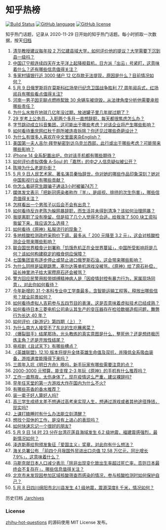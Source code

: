 # 知乎热榜
[![Build Status](https://github.com/ToWeLong/zhihu-hot-questions/workflows/CI/badge.svg)](https://github.com/ToWeLong/zhihu-hot-questions/actions)
[![GitHub language](https://img.shields.io/badge/language-golang-orange.svg)](https://golang.org/)
[![GitHub license](https://img.shields.io/github/license/ToWeLong/zhihu-hot-questions)](https://github.com/ToWeLong/zhihu-hot-questions/blob/main/LICENSE)

知乎热门话题，记录从 2020-11-29 日开始的知乎热门话题。每小时抓取一次数据，按天[归档](./archives)

<!-- BEGIN -->

1. [清华教授建议每年投 2 万亿建县域大学，如何评价他的提议？大学需要下沉到县一级吗？](https://www.zhihu.com/question/531762392)
1. [中国辽宁舰连续四天在太平洋上起降舰载机，日方派「出云」号紧盯，这意味着什么？还有哪些信息值得关注？](https://www.zhihu.com/question/531879762)
1. [多家村镇银行近 3000 储户 12 亿存款无法提现，原因是什么？目前情况如何？](https://www.zhihu.com/question/531842561)
1. [5 月 9 日俄罗斯将在莫斯科红场举行纪念卫国战争胜利 77 周年阅兵式，红场阅兵有哪些看点值得关注?](https://www.zhihu.com/question/531937490)
1. [河南一男子因无聊点燃杨絮致 30 余辆车被烧毁，从法律角度分析他需要承担哪些责任？](https://www.zhihu.com/question/531934538)
1. [为什么水放在地球几亿年没过期，放进罐子里几年就过期了？](https://www.zhihu.com/question/347091901)
1. [29 岁考上公务员，入职两个多月一直想辞职，每天都很焦虑怎么办？](https://www.zhihu.com/question/531678355)
1. [字节跳动成立抖音集团，这可能出于哪些考虑？对该企业将产生哪些影响？](https://www.zhihu.com/question/531840938)
1. [如何看待重庆网红秋千厕所被连夜拆除？你还见过哪些奇葩设计？](https://www.zhihu.com/question/531598713)
1. [为什么有很多人喜欢在中文里面夹杂English？](https://www.zhihu.com/question/19582937)
1. [美国第一夫人吉尔·拜登秘密到访乌克兰西部，此行或出于哪些考虑？可能带来哪些影响？](https://www.zhihu.com/question/531907459)
1. [iPhone 14 全系配置出炉，你对该手机都有哪些期待？](https://www.zhihu.com/question/531563172)
1. [如何评价虚拟偶像 A-Soul 的「嘉然」的中之人信息疑似被公开？](https://www.zhihu.com/question/531882531)
1. [陈坤为什么老是扑街？](https://www.zhihu.com/question/445017809)
1. [5 月 9 日人民艺术家、著名演员秦怡辞世，你对她的哪些作品印象深刻？她对中国影视行业有哪些贡献？](https://www.zhihu.com/question/531935902)
1. [你怎么看研究生跟骗子通话3小时被骗74万？](https://www.zhihu.com/question/531805745)
1. [媒体发文表示「把新冠感染者称作『羊』，是歧视、排挤的次生伤害」，哪些信息值得关注？](https://www.zhihu.com/question/531957615)
1. [怎样看出一个男孩子以后会不会有出息？](https://www.zhihu.com/question/531144023)
1. [如何看待反诈老陈为躲网暴辞职，而生活并未得到清净？该如何治理网暴？](https://www.zhihu.com/question/531942717)
1. [我提离职了没有挽留，但是招了几个人觉得不合适，给我涨了 500 块工资叫我留下来，我应该怎么选择？](https://www.zhihu.com/question/531494773)
1. [如何看待《原神》私服流行的现象？](https://www.zhihu.com/question/531266095)
1. [多地核酸检测政府采购价下调，最多从「 200 元降至 3.2 元」，这会对核酸检测企业带来哪些影响？](https://www.zhihu.com/question/531952277)
1. [联合国世界粮食计划署称「饥饿危机正在全世界蔓延」，中国所受影响将是几何？该如何构建稳定的粮食供应保障？](https://www.zhihu.com/question/531411110)
1. [七国集团宣布逐步停止或禁止进口俄罗斯石油，这会带来哪些影响？](https://www.zhihu.com/question/531949020)
1. [为什么同样是延期跳票，塞尔达等单机游戏没被骂，《原神》给了原石补偿，延长神里池子给大家攒原石还会被骂？](https://www.zhihu.com/question/531722587)
1. [警方回应民警用胶带绑缚精神病人是「因疫情封控有暴力行为，家属现场同意」，对此你如何看待？](https://www.zhihu.com/question/531722035)
1. [今年新增的 31 个本科专业中工学类最多，含智能运输工程等，释放出哪些信号？就业前景如何？](https://www.zhihu.com/question/531939257)
1. [如何看待虚拟人吉莉参与五四节目的表演，这是否意味着虚拟技术已经成熟？](https://www.zhihu.com/question/531902448)
1. [如何看待日本三菱电机公司承认其生产的变压器存在检验数据造假问题，舞弊行为长达 40 年？](https://www.zhihu.com/question/531938490)
1. [如何评价《新游记》第四期（上）？](https://www.zhihu.com/question/531779490)
1. [为什么南方人接受不了东北的生吃蘸酱菜？](https://www.zhihu.com/question/480184563)
1. [《爆裂鼓手》结尾那场，光头教练的真实意图是什么，整死他？还是想终极历炼主角？还是开放性结尾？](https://www.zhihu.com/question/33211056)
1. [电视剧《且试天下》有哪些槽点？](https://www.zhihu.com/question/528607118)
1. [《英雄联盟》12.10 版本将提升全体英雄生命值及双抗，并降低全系吸血装备，游戏速度能降得下来吗？](https://www.zhihu.com/question/531710220)
1. [三周年入坑《明日方舟》晚吗，新手玩家有哪些需要注意的点？](https://www.zhihu.com/question/530108406)
1. [2000-3000 元预算，能支撑 2-3 年玩《原神》的手机有什么推荐吗？](https://www.zhihu.com/question/531167792)
1. [工作一直熬夜，太伤身体了，现在疫情这么严重，建议裸辞吗?](https://www.zhihu.com/question/531694976)
1. [早年任天堂的第一方游戏大作在国内为什么不火?](https://www.zhihu.com/question/531420010)
1. [有哪些茶香的香水推荐？](https://www.zhihu.com/question/344422178)
1. [装一辈子好人算好人吗?](https://www.zhihu.com/question/531836779)
1. [高三学生成绩太差不想通过高考来实现人生，想通过游戏或者其他途径挣钱，现实吗?](https://www.zhihu.com/question/531974754)
1. [上课打瞌睡时有什么办法能立刻清醒？](https://www.zhihu.com/question/531940916)
1. [想找个双休的工作，是没有上进心的表现吗？](https://www.zhihu.com/question/531627310)
1. [如何快速忘记一个很好的朋友?](https://www.zhihu.com/question/531835148)
1. [5 月 9 日 14 时 23 分在台湾花莲县海域发生 6.2 级地震，福建震感强烈，最新情况如何？](https://www.zhihu.com/question/531987769)
1. [泽连斯基给狗颁发象征「爱国主义」奖章，对此你有什么想法？](https://www.zhihu.com/question/531972872)
1. [海关总署公布 「前四个月我国外贸进出口总值 12.58 万亿元，同比增长 7.9%」，这意味着什么？](https://www.zhihu.com/question/531960045)
1. [马斯克就日本人口减少表示「除非出现变化致出生率超过死亡率，否则日本最终会不复存在」，哪些信息值得关注？](https://www.zhihu.com/question/531968687)
1. [北京市未发现因参加区域核酸筛查而感染的情况，参与核酸检测时如何保护自己？](https://www.zhihu.com/question/531878598)
1. [5 月 8 日四川绵阳市北川县发生 4.1 级地震，震源深度8 千米，情况如何？](https://www.zhihu.com/question/531896625)

<!-- END -->

历史归档 [./archives](./archives)


### License
[zhihu-hot-questions](https://github.com/towelong/zhihu-hot-questions) 的源码使用 MIT License 发布。